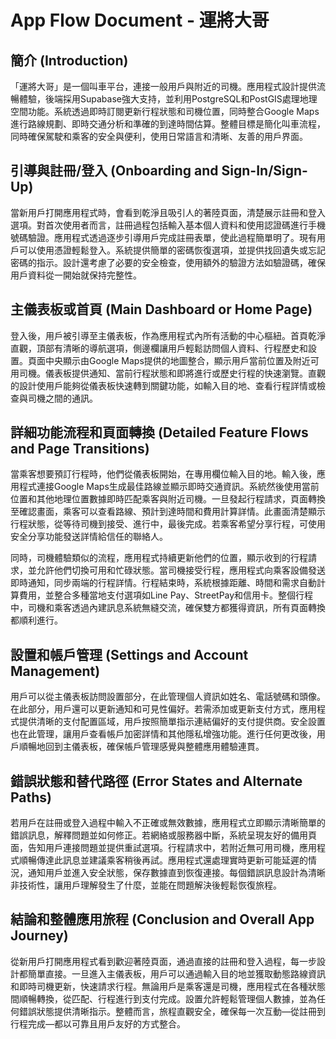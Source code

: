 # App Flow Document - 運將大哥

## 簡介 (Introduction)

「運將大哥」是一個叫車平台，連接一般用戶與附近的司機。應用程式設計提供流暢體驗，後端採用Supabase強大支持，並利用PostgreSQL和PostGIS處理地理空間功能。系統透過即時訂閱更新行程狀態和司機位置，同時整合Google Maps進行路線規劃、即時交通分析和準確的到達時間估算。整體目標是簡化叫車流程，同時確保駕駛和乘客的安全與便利，使用日常語言和清晰、友善的用戶界面。

## 引導與註冊/登入 (Onboarding and Sign-In/Sign-Up)

當新用戶打開應用程式時，會看到乾淨且吸引人的著陸頁面，清楚展示註冊和登入選項。對首次使用者而言，註冊過程包括輸入基本個人資料和使用認證碼進行手機號碼驗證。應用程式透過逐步引導用戶完成註冊表單，使此過程簡單明了。現有用戶可以使用憑證輕鬆登入。系統提供簡單的密碼恢復選項，並提供找回遺失或忘記密碼的指示。設計還考慮了必要的安全檢查，使用額外的驗證方法如驗證碼，確保用戶資料從一開始就保持完整性。

## 主儀表板或首頁 (Main Dashboard or Home Page)

登入後，用戶被引導至主儀表板，作為應用程式內所有活動的中心樞紐。首頁乾淨直觀，頂部有清晰的導航選項，側邊欄讓用戶輕鬆訪問個人資料、行程歷史和設置。頁面中央顯示由Google Maps提供的地圖整合，顯示用戶當前位置及附近可用司機。儀表板提供通知、當前行程狀態和即將進行或歷史行程的快速瀏覽。直觀的設計使用戶能夠從儀表板快速轉到關鍵功能，如輸入目的地、查看行程詳情或檢查與司機之間的通訊。

## 詳細功能流程和頁面轉換 (Detailed Feature Flows and Page Transitions)

當乘客想要預訂行程時，他們從儀表板開始，在專用欄位輸入目的地。輸入後，應用程式連接Google Maps生成最佳路線並顯示即時交通資訊。系統然後使用當前位置和其他地理位置數據即時匹配乘客與附近司機。一旦發起行程請求，頁面轉換至確認畫面，乘客可以查看路線、預計到達時間和費用計算詳情。此畫面清楚顯示行程狀態，從等待司機到接受、進行中，最後完成。若乘客希望分享行程，可使用安全分享功能發送詳情給信任的聯絡人。

同時，司機體驗類似的流程，應用程式持續更新他們的位置，顯示收到的行程請求，並允許他們切換可用和忙碌狀態。當司機接受行程，應用程式向乘客設備發送即時通知，同步兩端的行程詳情。行程結束時，系統根據距離、時間和需求自動計算費用，並整合多種當地支付選項如Line Pay、StreetPay和信用卡。整個行程中，司機和乘客透過內建訊息系統無縫交流，確保雙方都獲得資訊，所有頁面轉換都順利進行。

## 設置和帳戶管理 (Settings and Account Management)

用戶可以從主儀表板訪問設置部分，在此管理個人資訊如姓名、電話號碼和頭像。在此部分，用戶還可以更新通知和可見性偏好。若需添加或更新支付方式，應用程式提供清晰的支付配置區域，用戶按照簡單指示連結偏好的支付提供商。安全設置也在此管理，讓用戶查看帳戶加密詳情和其他隱私增強功能。進行任何更改後，用戶順暢地回到主儀表板，確保帳戶管理感覺與整體應用體驗連貫。

## 錯誤狀態和替代路徑 (Error States and Alternate Paths)

若用戶在註冊或登入過程中輸入不正確或無效數據，應用程式立即顯示清晰簡單的錯誤訊息，解釋問題並如何修正。若網絡或服務器中斷，系統呈現友好的備用頁面，告知用戶連接問題並提供重試選項。行程請求中，若附近無可用司機，應用程式順暢傳達此訊息並建議乘客稍後再試。應用程式還處理實時更新可能延遲的情況，通知用戶並進入安全狀態，保存數據直到恢復連接。每個錯誤訊息設計為清晰非技術性，讓用戶理解發生了什麼，並能在問題解決後輕鬆恢復旅程。

## 結論和整體應用旅程 (Conclusion and Overall App Journey)

從新用戶打開應用程式看到歡迎著陸頁面，通過直接的註冊和登入過程，每一步設計都簡單直接。一旦進入主儀表板，用戶可以通過輸入目的地並獲取動態路線資訊和即時司機更新，快速請求行程。無論用戶是乘客還是司機，應用程式在各種狀態間順暢轉換，從匹配、行程進行到支付完成。設置允許輕鬆管理個人數據，並為任何錯誤狀態提供清晰指示。整體而言，旅程直觀安全，確保每一次互動—從註冊到行程完成—都以可靠且用戶友好的方式整合。
